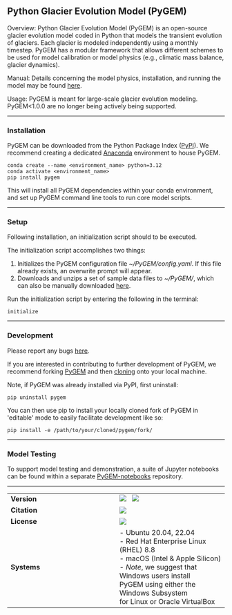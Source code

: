 ## Python Glacier Evolution Model (PyGEM)

Overview: Python Glacier Evolution Model (PyGEM) is an open-source glacier evolution model coded in Python that models the transient evolution of glaciers. Each glacier is modeled independently using a monthly timestep. PyGEM has a modular framework that allows different schemes to be used for model calibration or model physics (e.g., climatic mass balance, glacier dynamics).

Manual: Details concerning the model physics, installation, and running the model may be found [here](https://pygem.readthedocs.io/en/latest/).

Usage: PyGEM is meant for large-scale glacier evolution modeling.  PyGEM<1.0.0 are no longer being actively being supported.

***

### Installation
PyGEM can be downloaded from the Python Package Index ([PyPI](https://pypi.org/project/pygem/)).  We recommend creating a dedicated [Anaconda](https://anaconda.org/) environment to house PyGEM.
```
conda create --name <environment_name> python=3.12
conda activate <environment_name>
pip install pygem
```
This will install all PyGEM dependencies within your conda environment, and set up PyGEM command line tools to run core model scripts.

***

### Setup
Following installation, an initialization script should to be executed.

The initialization script accomplishes two things:
1. Initializes the PyGEM configuration file *~/PyGEM/config.yaml*.  If this file already exists, an overwrite prompt will appear.
2. Downloads and unzips a set of sample data files to *~/PyGEM/*, which can also be manually downloaded [here](https://drive.google.com/file/d/1Wu4ZqpOKxnc4EYhcRHQbwGq95FoOxMfZ/view?usp=drive_link).

Run the initialization script by entering the following in the terminal:
```
initialize
```

***

### Development
Please report any bugs [here](https://github.com/PyGEM-Community/PyGEM/issues).

If you are interested in contributing to further development of PyGEM, we recommend forking [PyGEM](https://github.com/PyGEM-Community/PyGEM) and then [cloning](https://docs.github.com/en/repositories/creating-and-managing-repositories/cloning-a-repository) onto your local machine.

Note, if PyGEM was already installed via PyPI, first uninstall:
```
pip uninstall pygem
````

You can then use pip to install your locally cloned fork of PyGEM in 'editable' mode to easily facilitate development like so:
```
pip install -e /path/to/your/cloned/pygem/fork/
```


***

### Model Testing

To support model testing and demonstration, a suite of Jupyter notebooks can be found within a separate [PyGEM-notebooks](https://github.com/PyGEM-Community/PyGEM-notebooks) repository. 

***

<table style="width: 100%;">
  <tr>
    <td style="width: 50%;"><b>Version</b></td>
    <td style="width: 50%;">
      <a href="https://pypi.python.org/pypi/pygem"><img src="https://img.shields.io/pypi/v/pygem.svg"></a>
      &nbsp;
      <a href="https://pypi.python.org/pypi/pygem"><img src="https://img.shields.io/pypi/pyversions/pygem.svg"></a>
    </td>
  </tr>
  <tr>
    <td style="width: 50%;"><b>Citation</b></td>
    <td style="width: 50%;">
      <a href="https://www.science.org/doi/10.1126/science.abo1324"><img src="https://img.shields.io/badge/citation-Rounce%20et%20al.%20(2023;%20Science)-orange.svg"></a>
    </td>
  </tr>
  <tr>
    <td style="width: 50%;"><b>License</b></td>
    <td style="width: 50%;">
      <a href="https://github.com/PyGEM-Community/PyGEM/blob/master/LICENSE"><img src="https://img.shields.io/pypi/l/pygem.svg"></a>
    </td>
  </tr>
  <tr>
    <td style="width: 50%;"><b>Systems</b></td>
    <td style="width: 50%;">
      - Ubuntu 20.04, 22.04 <br>
      - Red Hat Enterprise Linux (RHEL) 8.8 <br>
      - macOS (Intel & Apple Silicon) <br>
      - <em>Note</em>, we suggest that Windows users install<br>PyGEM using either the Windows Subsystem<br>for Linux or Oracle VirtualBox
    </td>
  </tr>
</table>

